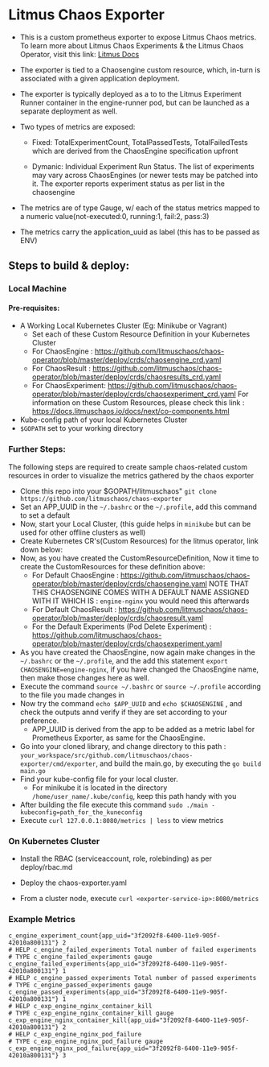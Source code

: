 # Litmus Chaos Exporter

- This is a custom prometheus exporter to expose Litmus Chaos metrics. 
  To learn more about Litmus Chaos Experiments & the Litmus Chaos Operator, 
  visit this link: [Litmus Docs](https://docs.litmuschaos.io/) 

- The exporter is tied to a Chaosengine custom resource, which, 
  in-turn is associated with a given application deployment.

- The exporter is typically deployed as a to to the Litmus Experiment
  Runner container in the engine-runner pod, but can be launched as a
  separate deployment as well. 

- Two types of metrics are exposed: 

  - Fixed: TotalExperimentCount, TotalPassedTests, TotalFailedTests which are derived 
    from the ChaosEngine specification upfront

  - Dymanic: Individual Experiment Run Status. The list of experiments may 
    vary across ChaosEngines (or newer tests may be patched into it. 
    The exporter reports experiment status as per list in the chaosengine

- The metrics are of type Gauge, w/ each of the status metrics mapped to a 
  numeric value(not-executed:0, running:1, fail:2, pass:3)

- The metrics carry the application_uuid as label (this has to be passed as ENV)
## Steps to build & deploy: 

### Local Machine 

#### Pre-requisites:

- A Working Local Kubernetes Cluster (Eg: Minikube or Vagrant)
  - Set each of these Custom Resource Definition in your Kubernetes Cluster
  - For ChaosEngine : https://github.com/litmuschaos/chaos-operator/blob/master/deploy/crds/chaosengine_crd.yaml
  - For ChaosResult : https://github.com/litmuschaos/chaos-operator/blob/master/deploy/crds/chaosresults_crd.yaml
  - For ChaosExperiment: https://github.com/litmuschaos/chaos-operator/blob/master/deploy/crds/chaosexperiment_crd.yaml
  For information on these Custom Resources, please check this link : https://docs.litmuschaos.io/docs/next/co-components.html
- Kube-config path of your local Kubernetes Cluster
- `$GOPATH` set to your working directory

### Further Steps: 

The following steps are required to create sample chaos-related custom resources in order to visualize the metrics gathered by the chaos exporter

- Clone this repo into your $GOPATH/litmuschaos"
  `git clone https://github.com/litmuschaos/chaos-exporter`
- Set an APP_UUID in the `~/.bashrc` or the `~/.profile`, add this command to set a default
- Now, start your Local Cluster, (this guide helps in `minikube` but can be used for other offline clusters as well)
- Create Kubernetes CR's(Custom Resources) for the litmus operator, link down below:
- Now, as you have created the CustomResourceDefinition, Now it time to create the CustomResources for these definition above:
  - For Default ChaosEngine : https://github.com/litmuschaos/chaos-operator/blob/master/deploy/crds/chaosengine.yaml
    NOTE THAT THIS CHAOSENGINE COMES WITH A DEFAULT NAME ASSIGNED WITH IT WHICH IS : `engine-nginx`  you would need this afterwards
  - For Default ChaosResult : https://github.com/litmuschaos/chaos-operator/blob/master/deploy/crds/chaosresult.yaml
  - For the Default Experiments (Pod Delete Experiment) : https://github.com/litmuschaos/chaos-operator/blob/master/deploy/crds/chaosexperiment.yaml
- As you have created the ChaosEngine, now again make changes in the `~/.bashrc` or the `~/.profile`, and the add this statement `export CHAOSENGINE=engine-nginx`, if you have changed the ChaosEngine name, then make those changes here as well.
- Execute the command `source ~/.bashrc` or `source ~/.profile` according to the file you made changes in
- Now try the command `echo $APP_UUID` and `echo $CHAOSENGINE` , and check the outputs annd verify if they are set according to your preference.
  - APP_UUID is derived from the app to be added as a metric label for Prometheus Exporter, as same for the ChaosEngine.
- Go into your cloned library, and change directory to this path : `your_workspace/src/github.com/litmuschaos/chaos-exporter/cmd/exporter`, and build the main.go, by executing the `go build main.go`
- Find your kube-config file for your local cluster.
  - For minikube it is located in the directory `/home/user_name/.kube/config`, keep this path handy with you
- After building the file execute this command `sudo ./main -kubeconfig=path_for_the_kuneconfig`
- Execute `curl 127.0.0.1:8080/metrics | less` to view metrics

### On Kubernetes Cluster

- Install the RBAC (serviceaccount, role, rolebinding) as per deploy/rbac.md

- Deploy the chaos-exporter.yaml 

- From a cluster node, execute `curl <exporter-service-ip>:8080/metrics` 

### Example Metrics

```
c_engine_experiment_count{app_uid="3f2092f8-6400-11e9-905f-42010a800131"} 2
# HELP c_engine_failed_experiments Total number of failed experiments
# TYPE c_engine_failed_experiments gauge
c_engine_failed_experiments{app_uid="3f2092f8-6400-11e9-905f-42010a800131"} 1
# HELP c_engine_passed_experiments Total number of passed experiments
# TYPE c_engine_passed_experiments gauge
c_engine_passed_experiments{app_uid="3f2092f8-6400-11e9-905f-42010a800131"} 1
# HELP c_exp_engine_nginx_container_kill 
# TYPE c_exp_engine_nginx_container_kill gauge
c_exp_engine_nginx_container_kill{app_uid="3f2092f8-6400-11e9-905f-42010a800131"} 2
# HELP c_exp_engine_nginx_pod_failure 
# TYPE c_exp_engine_nginx_pod_failure gauge
c_exp_engine_nginx_pod_failure{app_uid="3f2092f8-6400-11e9-905f-42010a800131"} 3
```

